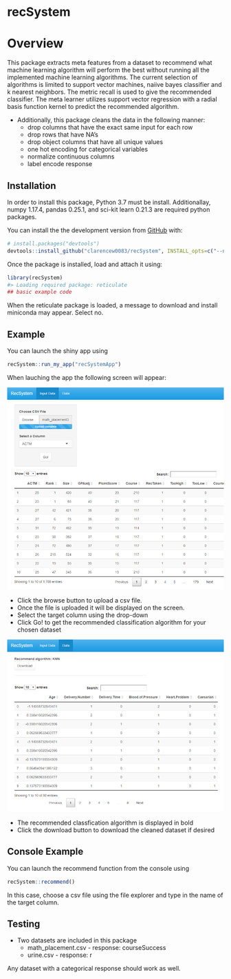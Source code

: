 
<!-- README.md is generated from README.Rmd. Please edit that file -->

# recSystem

# Overview

This package extracts meta features from a dataset to recommend what
machine learning algorithm will perform the best without running all the
implemented machine learning algorithms. The current selection of
algorithms is limited to support vector machines, naiive bayes
classifier and k nearest neighbors. The metric recall is used to give
the recommended classifier. The meta learner utilizes support vector
regression with a radial basis function kernel to predict the
recommended algorithm.

  - Additionally, this package cleans the data in the following manner:
      - drop columns that have the exact same input for each row
      - drop rows that have NA’s
      - drop object columns that have all unique values
      - one hot encoding for categorical variables
      - normalize continuous columns
      - label encode response

<!-- badges: start -->

<!-- badges: end -->

## Installation

In order to install this package, Python 3.7 must be install.
Additionallay, numpy 1.17.4, pandas 0.25.1, and sci-kit learn 0.21.3 are
required python packages.

You can install the the development version from
[GitHub](https://github.com/) with:

``` r
# install.packages("devtools")
devtools::install_github("clarencew0083/recSystem", INSTALL_opts=c("--no-multiarch"))

```

Once the package is installed, load and attach it using:

``` r
library(recSystem)
#> Loading required package: reticulate
## basic example code
```

When the reticulate package is loaded, a message to download and install
miniconda may appear. Select no.

## Example

You can launch the shiny app using

``` r
recSystem::run_my_app("recSystemApp")
```

When lauching the app the following screen will appear:

<img src="inst/images/app1.PNG" alt="Screenshot Example">

  - Click the browse button to upload a csv file.
  - Once the file is uploaded it will be displayed on the screen.
  - Select the target column using the drop-down
  - Click Go\! to get the recommended classification algorithm for your
    chosen dataset

<img src="inst/images/app2.PNG" alt="Screenshot Example">

  - The recommended classfication algorithm is displayed in bold
  - Click the download button to download the cleaned dataset if desired

## Console Example

You can launch the recommend function from the console using

``` r
recSystem::recommend()
```

In this case, choose a csv file using the file explorer and type in the
name of the target column.

## Testing

  - Two datasets are included in this package
      - math\_placement.csv - response: courseSuccess
      - urine.csv - response: r

Any dataset with a categorical response should work as well.
